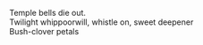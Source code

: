 Temple bells die out.    
Twilight whippoorwill, whistle on, sweet deepener    
Bush-clover petals    

